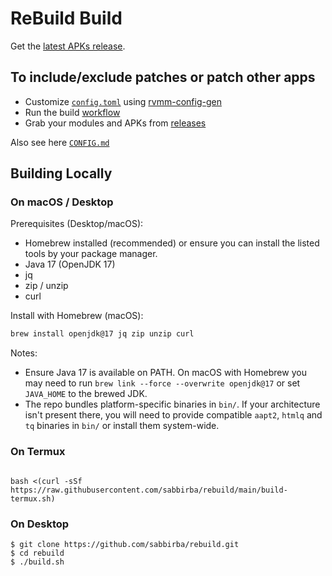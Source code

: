 # ReBuild Build  

Get the [latest APKs release](https://github.com/sabbirba/rebuild/releases).

## To include/exclude patches or patch other apps

 * Customize [`config.toml`](./config.toml) using [rvmm-config-gen](https://j-hc.github.io/rvmm-config-gen/)
 * Run the build [workflow](../../actions/workflows/build.yml)
 * Grab your modules and APKs from [releases](../../releases)

Also see here [`CONFIG.md`](./CONFIG.md)

## Building Locally
### On macOS / Desktop

Prerequisites (Desktop/macOS):

- Homebrew installed (recommended) or ensure you can install the listed tools by your package manager.
- Java 17 (OpenJDK 17)
- jq
- zip / unzip
- curl

Install with Homebrew (macOS):

```bash
brew install openjdk@17 jq zip unzip curl
```

Notes:

- Ensure Java 17 is available on PATH. On macOS with Homebrew you may need to run `brew link --force --overwrite openjdk@17` or set `JAVA_HOME` to the brewed JDK.
- The repo bundles platform-specific binaries in `bin/`. If your architecture isn't present there, you will need to provide compatible `aapt2`, `htmlq` and `tq` binaries in `bin/` or install them system-wide.

### On Termux
```console

bash <(curl -sSf https://raw.githubusercontent.com/sabbirba/rebuild/main/build-termux.sh)
```

### On Desktop
```console
$ git clone https://github.com/sabbirba/rebuild.git
$ cd rebuild
$ ./build.sh
```
